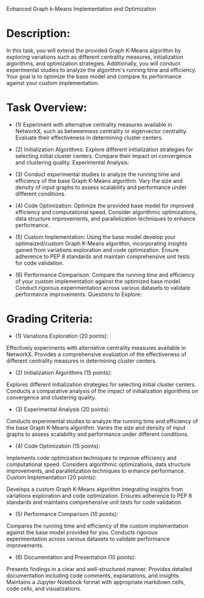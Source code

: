 Enhanced Graph k-Means Implementation and Optimization
# Description:
In this task, you will extend the provided Graph K-Means algorithm by exploring variations such as different centrality measures, initialization algorithms, and optimization strategies. Additionally, you will conduct experimental studies to analyze the algorithm's running time and efficiency. Your goal is to optimize the base model and compare its performance against your custom implementation.




# Task Overview:

* (1) Experiment with alternative centrality measures available in NetworkX, such as betweenness centrality or eigenvector centrality. Evaluate their effectiveness in determining cluster centers.


* (2) Initialization Algorithms: Explore different initialization strategies for selecting initial cluster centers. Compare their impact on convergence and clustering quality.
Experimental Analysis:


* (3) Conduct experimental studies to analyze the running time and efficiency of the base Graph K-Means algorithm. Vary the size and density of input graphs to assess scalability and performance under different conditions.


* (4) Code Optimization: Optimize the provided base model for improved efficiency and computational speed. Consider algorithmic optimizations, data structure improvements, and parallelization techniques to enhance performance.


* (5) Custom Implementation: Using the base model develop your optimaized/custom Graph K-Means algorithm, incorporating insights gained from variations exploration and code optimization. Ensure adherence to PEP 8 standards and maintain comprehensive unit tests for code validation.


* (6) Performance Comparison: Compare the running time and efficiency of your custom implementation against the optimized base model. Conduct rigorous experimentation across various datasets to validate performance improvements.
Questions to Explore:



#  Grading Criteria:
* (1) Variations Exploration (20 points):

Effectively experiments with alternative centrality measures available in NetworkX.
Provides a comprehensive evaluation of the effectiveness of different centrality measures in determining cluster centers.


* (2) Initialization Algorithms (15 points):

Explores different initialization strategies for selecting initial cluster centers.
Conducts a comparative analysis of the impact of initialization algorithms on convergence and clustering quality.

* (3) Experimental Analysis (20 points):

Conducts experimental studies to analyze the running time and efficiency of the base Graph K-Means algorithm.
Varies the size and density of input graphs to assess scalability and performance under different conditions.


* (4) Code Optimization (15 points):

Implements code optimization techniques to improve efficiency and computational speed.
Considers algorithmic optimizations, data structure improvements, and parallelization techniques to enhance performance.
Custom Implementation (20 points):

Develops a custom Graph K-Means algorithm integrating insights from variations exploration and code optimization.
Ensures adherence to PEP 8 standards and maintains comprehensive unit tests for code validation.


* (5) Performance Comparison (10 points):

Compares the running time and efficiency of the custom implementation against the base model provided for you.
Conducts rigorous experimentation across various datasets to validate performance improvements.


* (6) Documentation and Presentation (10 points):

Presents findings in a clear and well-structured manner.
Provides detailed documentation including code comments, explanations, and insights.
Maintains a Jupyter Notebook format with appropriate markdown cells, code cells, and visualizations.

